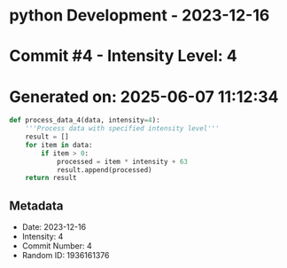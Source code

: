 ﻿# python Development - 2023-12-16
# Commit #4 - Intensity Level: 4
# Generated on: 2025-06-07 11:12:34
```python
def process_data_4(data, intensity=4):
    '''Process data with specified intensity level'''
    result = []
    for item in data:
        if item > 0:
            processed = item * intensity + 63
            result.append(processed)
    return result
```
## Metadata
- Date: 2023-12-16
- Intensity: 4
- Commit Number: 4
- Random ID: 1936161376
